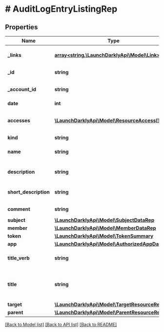 # # AuditLogEntryListingRep

## Properties

Name | Type | Description | Notes
------------ | ------------- | ------------- | -------------
**_links** | [**array<string,\LaunchDarklyApi\Model\Link>**](Link.md) | The location and content type of related resources |
**_id** | **string** | The ID of the audit log entry |
**_account_id** | **string** | The ID of the account to which this audit log entry belongs |
**date** | **int** |  |
**accesses** | [**\LaunchDarklyApi\Model\ResourceAccess[]**](ResourceAccess.md) | Details on the actions performed and resources acted on in this audit log entry |
**kind** | **string** |  |
**name** | **string** | The name of the resource this audit log entry refers to |
**description** | **string** | Description of the change recorded in the audit log entry |
**short_description** | **string** | Shorter version of the change recorded in the audit log entry |
**comment** | **string** | Optional comment for the audit log entry | [optional]
**subject** | [**\LaunchDarklyApi\Model\SubjectDataRep**](SubjectDataRep.md) |  | [optional]
**member** | [**\LaunchDarklyApi\Model\MemberDataRep**](MemberDataRep.md) |  | [optional]
**token** | [**\LaunchDarklyApi\Model\TokenSummary**](TokenSummary.md) |  | [optional]
**app** | [**\LaunchDarklyApi\Model\AuthorizedAppDataRep**](AuthorizedAppDataRep.md) |  | [optional]
**title_verb** | **string** | The action and resource recorded in this audit log entry | [optional]
**title** | **string** | A description of what occurred, in the format &lt;code&gt;member&lt;/code&gt; &lt;code&gt;titleVerb&lt;/code&gt; &lt;code&gt;target&lt;/code&gt; | [optional]
**target** | [**\LaunchDarklyApi\Model\TargetResourceRep**](TargetResourceRep.md) |  | [optional]
**parent** | [**\LaunchDarklyApi\Model\ParentResourceRep**](ParentResourceRep.md) |  | [optional]

[[Back to Model list]](../../README.md#models) [[Back to API list]](../../README.md#endpoints) [[Back to README]](../../README.md)
